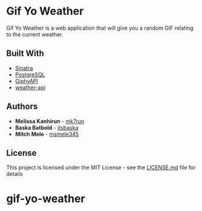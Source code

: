 # Gif Yo Weather

Gif Yo Weather is a web application that will give you a random GIF relating to the current weather.


## Built With

* [Sinatra](https://github.com/sinatra/sinatra)
* [PostgreSQL](https://www.postgresql.org/)
* [GiphyAPI](https://github.com/Giphy/GiphyAPI)
* [weather-api](https://developer.yahoo.com/weather/)


## Authors

* **Melissa Kanhirun**  - [mk7run](https://github.com/mk7run)
* **Baska Batbold**  - [itsbaska](https://github.com/itsbaska)
* **Mitch Mele**  - [msmele345](https://github.com/msmele345)


## License

This project is licensed under the MIT License - see the [LICENSE.md](LICENSE.md) file for details
# gif-yo-weather
